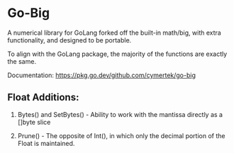 # Go-Big

A numerical library for GoLang forked off the built-in math/big, with extra functionality, and designed to be portable.

To align with the GoLang package, the majority of the functions are exactly the same.

Documentation: https://pkg.go.dev/github.com/cymertek/go-big

## Float Additions:

1. Bytes() and SetBytes() - Ability to work with the mantissa directly as a []byte slice

2. Prune() - The opposite of Int(), in which only the decimal portion of the Float is maintained.

